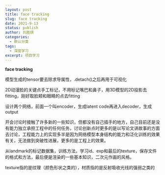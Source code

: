 ```yaml
---
layout: post
title: face tracking
slug: face tracking
date: 2021-9-13
status: publish
author: 刘胜琪
categories: 
  - 默认分类
tags: 
  - 深度学习
excerpt: 项目学习
---
```


**face tracking**

模型生成的tensor要去除求导属性，.detach()之后再用于可视化



2D动漫脸的关键点手工标记，不用标记嘴巴和鼻子，用3D模型的2D投影去fitting，刚好取脸颊和眼睛的点去fitting



设计两个网络，前面一个叫encoder，生成latent code再进入decoder，生成output



开会讨论时接触了许多新的一些知识，但都没有自己插手的地方，自己目前还是没有能力独立承担工程中的任何任务，讨论创新点时更多的是以写论文讲故事的方面去讨论，工程能力上的实现多半是因为网络模型本身结构的能力和泛化训练的效果有关，无法做到突破性进展，更多的是工程上的效果。



从landmark的标记数据集，训练方法，学习id、exp和最后的texture，保存文件的格式和方法，最后便是渲染的一些基本知识，二次元作画的风格。



texture指的是纹理（颜色形状之类的），材质指的是反射吸收光线的强弱之类的